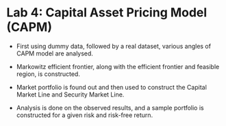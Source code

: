 # Lab 4: Capital Asset Pricing Model (CAPM)

* First using dummy data, followed by a real dataset, various angles of CAPM model are analysed.

* Markowitz efficient frontier, along with the efficient frontier and feasible region, is constructed.

* Market portfolio is found out and then used to construct the Capital Market Line and Security Market Line.

* Analysis is done on the observed results, and a sample portfolio is constructed for a given risk and risk-free return.

